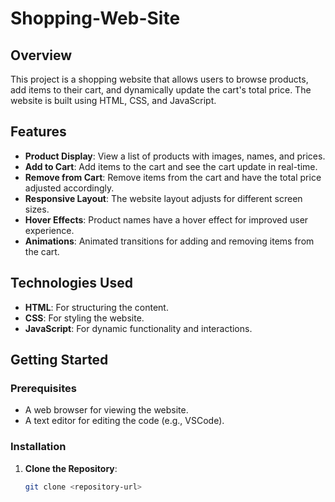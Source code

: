# Shopping-Web-Site
## Overview

This project is a shopping website that allows users to browse products, add items to their cart, and dynamically update the cart's total price. The website is built using HTML, CSS, and JavaScript.

## Features

- **Product Display**: View a list of products with images, names, and prices.
- **Add to Cart**: Add items to the cart and see the cart update in real-time.
- **Remove from Cart**: Remove items from the cart and have the total price adjusted accordingly.
- **Responsive Layout**: The website layout adjusts for different screen sizes.
- **Hover Effects**: Product names have a hover effect for improved user experience.
- **Animations**: Animated transitions for adding and removing items from the cart.

## Technologies Used

- **HTML**: For structuring the content.
- **CSS**: For styling the website.
- **JavaScript**: For dynamic functionality and interactions.

## Getting Started

### Prerequisites

- A web browser for viewing the website.
- A text editor for editing the code (e.g., VSCode).

### Installation

1. **Clone the Repository**:
   ```bash
   git clone <repository-url>
